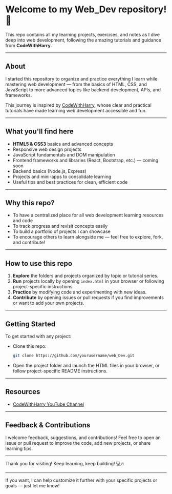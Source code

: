 
<h1>Welcome to my Web_Dev repository! 🚀</h1>

This repo contains all my learning projects, exercises, and notes as I dive deep into web development, following the amazing tutorials and guidance from **CodeWithHarry**.

---

## About

I started this repository to organize and practice everything I learn while mastering web development — from the basics of HTML, CSS, and JavaScript to more advanced topics like backend development, APIs, and frameworks.

This journey is inspired by [CodeWithHarry](https://www.codewithharry.com/), whose clear and practical tutorials have made learning web development accessible and fun.

---

## What you'll find here

* **HTML5 & CSS3** basics and advanced concepts
* Responsive web design projects
* JavaScript fundamentals and DOM manipulation
* Frontend frameworks and libraries (React, Bootstrap, etc.) — coming soon
* Backend basics (Node.js, Express)
* Projects and mini-apps to consolidate learning
* Useful tips and best practices for clean, efficient code

---

## Why this repo?

* To have a centralized place for all web development learning resources and code
* To track progress and revisit concepts easily
* To build a portfolio of projects I can showcase
* To encourage others to learn alongside me — feel free to explore, fork, and contribute!

---

## How to use this repo

1. **Explore** the folders and projects organized by topic or tutorial series.
2. **Run** projects locally by opening `index.html` in your browser or following project-specific instructions.
3. **Practice** by modifying code and experimenting with new ideas.
4. **Contribute** by opening issues or pull requests if you find improvements or want to add your own projects.

---

## Getting Started

To get started with any project:

* Clone this repo:

  ```bash
  git clone https://github.com/yourusername/web_Dev.git
  ```
* Open the project folder and launch the HTML files in your browser, or follow project-specific README instructions.

---

## Resources

* [CodeWithHarry YouTube Channel](https://www.youtube.com/c/CodeWithHarry)

---

## Feedback & Contributions

I welcome feedback, suggestions, and contributions! Feel free to open an issue or pull request to improve the code, add new projects, or share learning tips.

---

Thank you for visiting!
Keep learning, keep building! 💻🔥

---

If you want, I can help customize it further with your specific projects or goals — just let me know!
